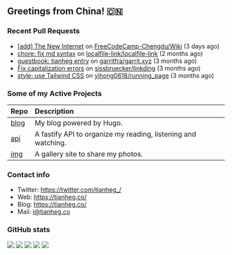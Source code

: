 ## Greetings from China! 🇨🇳 

### Recent Pull Requests

- [[add] The New Internet](https://github.com/FreeCodeCamp-Chengdu/Wiki/pull/111) on [FreeCodeCamp-Chengdu/Wiki](https://github.com/FreeCodeCamp-Chengdu/Wiki) (3 days ago)
- [chore: fix md syntax](https://github.com/localfile-link/localfile-link/pull/2) on [localfile-link/localfile-link](https://github.com/localfile-link/localfile-link) (2 months ago)
- [guestbook: tianheg entry](https://github.com/garritfra/garrit.xyz/pull/490) on [garritfra/garrit.xyz](https://github.com/garritfra/garrit.xyz) (3 months ago)
- [Fix capitalization errors](https://github.com/sissbruecker/linkding/pull/698) on [sissbruecker/linkding](https://github.com/sissbruecker/linkding) (3 months ago)
- [style: use Tailwind CSS](https://github.com/yihong0618/running_page/pull/655) on [yihong0618/running_page](https://github.com/yihong0618/running_page) (3 months ago)

### Some of my Active Projects

| Repo  | Description |
| :---------------------------------------- | :------------------------------------------- |
| [blog](https://github.com/tianheg/blog)|My blog powered by Hugo. |
| [api](https://github.com/tianheg/api)| A fastify API to organize my reading, listening and watching.  |
| [img](https://github.com/tianheg/img)| A gallery site to share my photos.|

### Contact info
- Twitter: https://twitter.com/tianheg_/
- Web: https://tianheg.co/
- Blog: https://tianheg.co/
- Mail: i@tianheg.co

### GitHub stats

![](https://github-profile-summary-cards.vercel.app/api/cards/profile-details?username=tianheg&theme=github)
![](https://github-profile-summary-cards.vercel.app/api/cards/repos-per-language?username=tianheg&theme=github)
![](https://github-profile-summary-cards.vercel.app/api/cards/most-commit-language?username=tianheg&theme=github)
![](https://github-profile-summary-cards.vercel.app/api/cards/stats?username=tianheg&theme=github)
![](https://github-profile-summary-cards.vercel.app/api/cards/productive-time?username=tianheg&theme=github)

